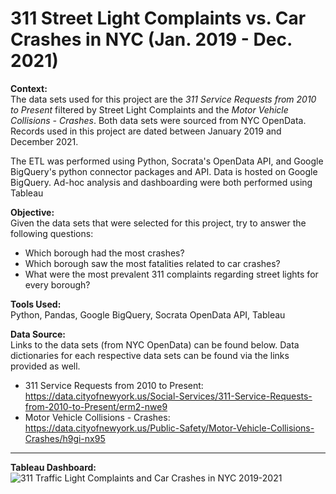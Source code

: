 # 311 Street Light Complaints vs. Car Crashes in NYC (Jan. 2019 - Dec. 2021)

**Context:**\
The data sets used for this project are the *311 Service Requests from 2010 to Present* filtered by Street Light Complaints and the *Motor Vehicle Collisions - Crashes*. Both data sets were sourced from NYC OpenData. Records used in this project are dated between January 2019 and December 2021.

The ETL was performed using Python, Socrata's OpenData API, and Google BigQuery's python connector packages and API. Data is hosted on Google BigQuery. Ad-hoc analysis and dashboarding were both performed using Tableau

**Objective:**\
Given the data sets that were selected for this project, try to answer the following questions:
- Which borough had the most crashes?
- Which borough saw the most fatalities related to car crashes?
- What were the most prevalent 311 complaints regarding street lights for every borough?

**Tools Used:**\
Python, Pandas, Google BigQuery, Socrata OpenData API, Tableau

**Data Source:**\
Links to the data sets (from NYC OpenData) can be found below. Data dictionaries for each respective data sets can be found via the links provided as well.
- 311 Service Requests from 2010 to Present: https://data.cityofnewyork.us/Social-Services/311-Service-Requests-from-2010-to-Present/erm2-nwe9
- Motor Vehicle Collisions - Crashes: https://data.cityofnewyork.us/Public-Safety/Motor-Vehicle-Collisions-Crashes/h9gi-nx95

---

**Tableau Dashboard:**\
![311 Traffic Light Complaints and Car Crashes in NYC 2019-2021](https://user-images.githubusercontent.com/82073881/151912103-e0b331ad-9547-4dd5-9044-082b7ebdbaf1.png)
